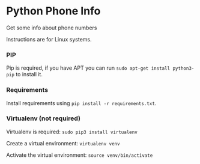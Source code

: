 # Python Phone Info
Get some info about phone numbers

Instructions are for Linux systems.

### PIP
Pip is required, if you have APT you can run `sudo apt-get install python3-pip` to install it.

### Requirements
Install requirements using `pip install -r requirements.txt`.

### Virtualenv (not required)
Virtualenv is required: `sudo pip3 install virtualenv`

Create a virtual environment: `virtualenv venv`

Activate the virtual environment: `source venv/bin/activate`
